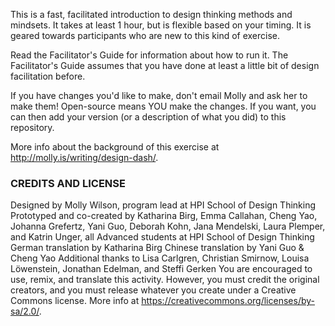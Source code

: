 This is a fast, facilitated introduction to design thinking methods and mindsets. It takes at least 1 hour, but is flexible based on your timing. It is geared towards participants who are new to this kind of exercise.

Read the Facilitator's Guide for information about how to run it. The Facilitator's Guide assumes that you have done at least a little bit of design facilitation before.

If you have changes you'd like to make, don't email Molly and ask her to make them! Open-source means YOU make the changes. If you want, you can then add your version (or a description of what you did) to this repository.

More info about the background of this exercise at http://molly.is/writing/design-dash/.

### CREDITS AND LICENSE ###
Designed by Molly Wilson, program lead at HPI School of Design Thinking
Prototyped and co-created by Katharina Birg, Emma Callahan, Cheng Yao, Johanna Grefertz, Yani Guo, Deborah Kohn, Jana Mendelski, Laura Plemper, and Katrin Unger, all Advanced students at HPI School of Design Thinking
German translation by Katharina Birg
Chinese translation by Yani Guo & Cheng Yao
Additional thanks to Lisa Carlgren, Christian Smirnow, Louisa Löwenstein, Jonathan Edelman, and Steffi Gerken
You are encouraged to use, remix, and translate this activity. However, you must credit the original creators, and you must release whatever you create under a Creative Commons license. More info at https://creativecommons.org/licenses/by-sa/2.0/.
